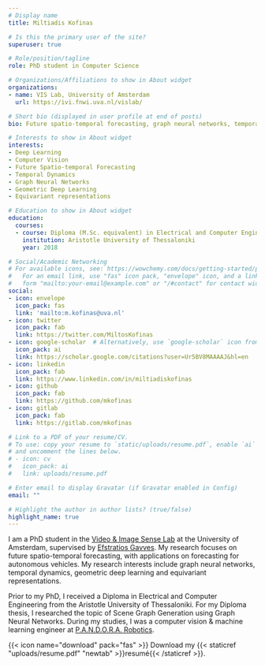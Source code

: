 ```yaml
---
# Display name
title: Miltiadis Kofinas

# Is this the primary user of the site?
superuser: true

# Role/position/tagline
role: PhD student in Computer Science

# Organizations/Affiliations to show in About widget
organizations:
- name: VIS Lab, University of Amsterdam
  url: https://ivi.fnwi.uva.nl/vislab/

# Short bio (displayed in user profile at end of posts)
bio: Future spatio-temporal forecasting, graph neural networks, temporal dynamics

# Interests to show in About widget
interests:
- Deep Learning
- Computer Vision
- Future Spatio-temporal Forecasting
- Temporal Dynamics
- Graph Neural Networks
- Geometric Deep Learning
- Equivariant representations

# Education to show in About widget
education:
  courses:
  - course: Diploma (M.Sc. equivalent) in Electrical and Computer Engineering
    institution: Aristotle University of Thessaloniki
    year: 2018

# Social/Academic Networking
# For available icons, see: https://wowchemy.com/docs/getting-started/page-builder/#icons
#   For an email link, use "fas" icon pack, "envelope" icon, and a link in the
#   form "mailto:your-email@example.com" or "/#contact" for contact widget.
social:
- icon: envelope
  icon_pack: fas
  link: 'mailto:m.kofinas@uva.nl'
- icon: twitter
  icon_pack: fab
  link: https://twitter.com/MiltosKofinas
- icon: google-scholar  # Alternatively, use `google-scholar` icon from `ai` icon pack
  icon_pack: ai
  link: https://scholar.google.com/citations?user=Ur5BV8MAAAAJ&hl=en
- icon: linkedin
  icon_pack: fab
  link: https://www.linkedin.com/in/miltiadiskofinas
- icon: github
  icon_pack: fab
  link: https://github.com/mkofinas
- icon: gitlab
  icon_pack: fab
  link: https://gitlab.com/mkofinas

# Link to a PDF of your resume/CV.
# To use: copy your resume to `static/uploads/resume.pdf`, enable `ai` icons in `params.toml`,
# and uncomment the lines below.
# - icon: cv
#   icon_pack: ai
#   link: uploads/resume.pdf

# Enter email to display Gravatar (if Gravatar enabled in Config)
email: ""

# Highlight the author in author lists? (true/false)
highlight_name: true
---
```


I am a PhD student in the [Video & Image Sense Lab](https://ivi.fnwi.uva.nl/vislab/)
at the University of Amsterdam, supervised by [Efstratios Gavves](https://egavves.com/).
My research focuses on future spatio-temporal forecasting, with applications on
forecasting for autonomous vehicles.
My research interests include graph neural networks,
temporal dynamics, geometric deep learning and equivariant representations.

Prior to my PhD, I received a Diploma in Electrical and Computer Engineering
from the Aristotle University of Thessaloniki. For my Diploma thesis,
I researched the topic of Scene Graph Generation using Graph Neural Networks.
During my studies, I was a computer vision & machine learning engineer at
[P.A.N.D.O.R.A. Robotics](https://pandora.ee.auth.gr/pandora-robotics/).


<!-- url: https://translate.google.com/?sl=el&tl=en&text=%CE%9C%CE%B9%CE%BB%CF%84%CE%B9%CE%AC%CE%B4%CE%B7%CF%82%20%CE%9A%CE%BF%CF%86%CE%B9%CE%BD%CE%AC%CF%82&op=translate -->

{{< icon name="download" pack="fas" >}} Download my {{< staticref "uploads/resume.pdf" "newtab" >}}resumé{{< /staticref >}}.
